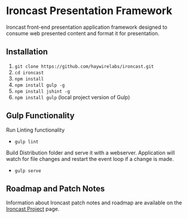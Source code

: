 Ironcast Presentation Framework
===============================

Ironcast front-end presentation application framework designed to consume web presented content and format it for presentation.

Installation
------------

1. ```git clone https://github.com/haywirelabs/ironcast.git```
2. ```cd ironcast```
3. ```npm install```
4. ```npm install gulp -g```
5. ```npm install jshint -g```
6. ```npm install gulp``` (local project version of Gulp)

Gulp Functionality
------------------

Run Linting functionality
  - ```gulp lint```

Build Distribution folder and serve it with a webserver.  Application will watch for file changes and restart the event loop if a change is made.
  - ```gulp serve```

Roadmap and Patch Notes
-----------------------

Information about Ironcast patch notes and roadmap are available on the [Ironcast Project](https://confluence.zenimaxonline.com:8444/display/services/POC+Project+-+Ironcast) page.